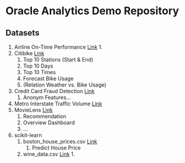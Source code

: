 # Oracle Analytics Demo Repository



## Datasets 

1. Airline On-Time Performance [Link](https://www.transtats.bts.gov/Fields.asp?Table_ID=236)
   1. 
2. Citibike [Link](https://www.citibikenyc.com/system-data)
   1. Top 10 Stations (Start & End)
   2. Top 10 Days
   3. Top 10 Times
   4. Forecast Bike Usage
   5. (Relation Weather vs. Bike Usage)
3. Credit Card Fraud Detection [Link](https://www.kaggle.com/mlg-ulb/creditcardfraud/data)
   1. Anonym Features...
4. Metro Interstate Traffic Volume [Link](https://github.com/dreyco676/Anomaly_Detection_A_to_Z)
5. MovieLens [Link](https://grouplens.org/datasets/movielens/20m/)
   1. Recommendation
   2. Overview Dashboard
   3. ...
6. scikit-learn
   1. boston_house_prices.csv [Link](https://github.com/scikit-learn/scikit-learn/blob/master/sklearn/datasets/data/boston_house_prices.csv)
      1. Predict House Price
   2. wine_data.csv [Link](https://github.com/scikit-learn/scikit-learn/blob/master/sklearn/datasets/data/wine_data.csv)
      1. 
